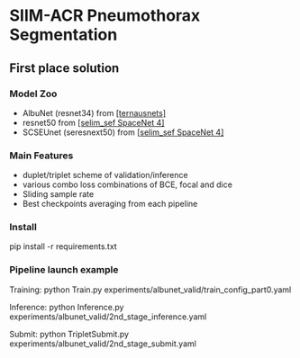 # SIIM-ACR Pneumothorax Segmentation

## First place solution 

### Model Zoo
- AlbuNet (resnet34) from [\[ternausnets\]](https://github.com/ternaus/TernausNet)
- resnet50 from [\[selim_sef SpaceNet 4\]](https://github.com/SpaceNetChallenge/SpaceNet_Off_Nadir_Solutions/tree/master/selim_sef/zoo)
- SCSEUnet (seresnext50) from \[[selim_sef SpaceNet 4\]](https://github.com/SpaceNetChallenge/SpaceNet_Off_Nadir_Solutions/tree/master/selim_sef/zoo)

### Main Features
- duplet/triplet scheme of validation/inference
- various combo loss combinations of BCE, focal and dice
- Sliding sample rate
- Best checkpoints averaging from each pipeline

### Install
pip install -r requirements.txt

### Pipeline launch example
Training: python Train.py experiments/albunet_valid/train_config_part0.yaml

Inference: python Inference.py experiments/albunet_valid/2nd_stage_inference.yaml

Submit: python TripletSubmit.py experiments/albunet_valid/2nd_stage_submit.yaml
